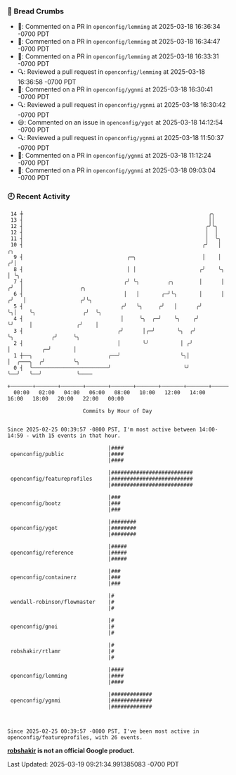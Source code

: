 ### 🍞 Bread Crumbs

 * 💬: Commented on a PR in  `openconfig/lemming` at 2025-03-18 16:36:34 -0700 PDT
 * 💬: Commented on a PR in  `openconfig/lemming` at 2025-03-18 16:34:47 -0700 PDT
 * 💬: Commented on a PR in  `openconfig/lemming` at 2025-03-18 16:33:31 -0700 PDT
 * 🔍: Reviewed a pull request in  `openconfig/lemming` at 2025-03-18 16:36:58 -0700 PDT
 * 💬: Commented on a PR in  `openconfig/ygnmi` at 2025-03-18 16:30:41 -0700 PDT
 * 🔍: Reviewed a pull request in  `openconfig/ygnmi` at 2025-03-18 16:30:42 -0700 PDT
 * 😃: Commented on an issue in `openconfig/ygot` at 2025-03-18 14:12:54 -0700 PDT
 * 🔍: Reviewed a pull request in  `openconfig/ygnmi` at 2025-03-18 11:50:37 -0700 PDT
 * 💬: Commented on a PR in  `openconfig/ygnmi` at 2025-03-18 11:12:24 -0700 PDT
 * 💬: Commented on a PR in  `openconfig/ygnmi` at 2025-03-18 09:03:04 -0700 PDT

### 🕘 Recent Activity
```
 14 ┼                                                           ╭╮
 13 ┤                                                           ││
 12 ┤                                                          ╭╯╰╮
 12 ┤                                                          │  │
 11 ┤                                                          │  ╰╮
 10 ┤                                                         ╭╯   │     ╭╮
  9 ┤                                 ╭─╮                     │    │    ╭╯│
  8 ┤                                 │ │                    ╭╯    ╰╮   │ ╰╮
  7 ┤                                ╭╯ ╰╮         ╭╮        │      │  ╭╯  │                  ╭╮
  6 ┤                                │   │       ╭─╯╰╮       │      │ ╭╯   │                 ╭╯╰╮
  5 ┤                               ╭╯   ╰╮     ╭╯   │      ╭╯      ╰╮│    ╰╮               ╭╯  ╰╮
  4 ┤                               │     ╰╮  ╭─╯    ╰╮    ╭╯        ╰╯     │              ╭╯    │
  3 ┤                              ╭╯      │╭─╯       ╰╮  ╭╯                ╰╮            ╭╯     ╰╮
  2 ┤                              │       ╰╯          │ ╭╯                  │          ╭─╯       │
  1 ┼──╮                        ╭──╯                   ╰╮│                   │  ╭───╮  ╭╯         ╰╮
  0 ┤  ╰────────────────────────╯                       ╰╯                   ╰──╯   ╰──╯           ╰────
    +───────+───────+───────+───────+───────+───────+───────+───────+───────+───────+───────+───────+────
  00:00   02:00   04:00   06:00   08:00   10:00   12:00   14:00   16:00   18:00   20:00   22:00   00:00   

						Commits by Hour of Day


Since 2025-02-25 00:39:57 -0800 PST, I'm most active between 14:00-14:59 - with 15 events in that hour.

```



```
                                |####
 openconfig/public              |####
                                |####

                                |##########################
 openconfig/featureprofiles     |##########################
                                |##########################

                                |###
 openconfig/bootz               |###
                                |###

                                |########
 openconfig/ygot                |########
                                |########

                                |#####
 openconfig/reference           |#####
                                |#####

                                |###
 openconfig/containerz          |###
                                |###

                                |#
 wendall-robinson/flowmaster    |#
                                |#

                                |#
 openconfig/gnoi                |#
                                |#

                                |#
 robshakir/rtlamr               |#
                                |#

                                |####
 openconfig/lemming             |####
                                |####

                                |#############
 openconfig/ygnmi               |#############
                                |#############



Since 2025-02-25 00:39:57 -0800 PST, I've been most active in openconfig/featureprofiles, with 26 events.

```
**[robshakir](mailto:robjs@google.com) is not an official Google product.**  


Last Updated: 2025-03-19 09:21:34.991385083 -0700 PDT
